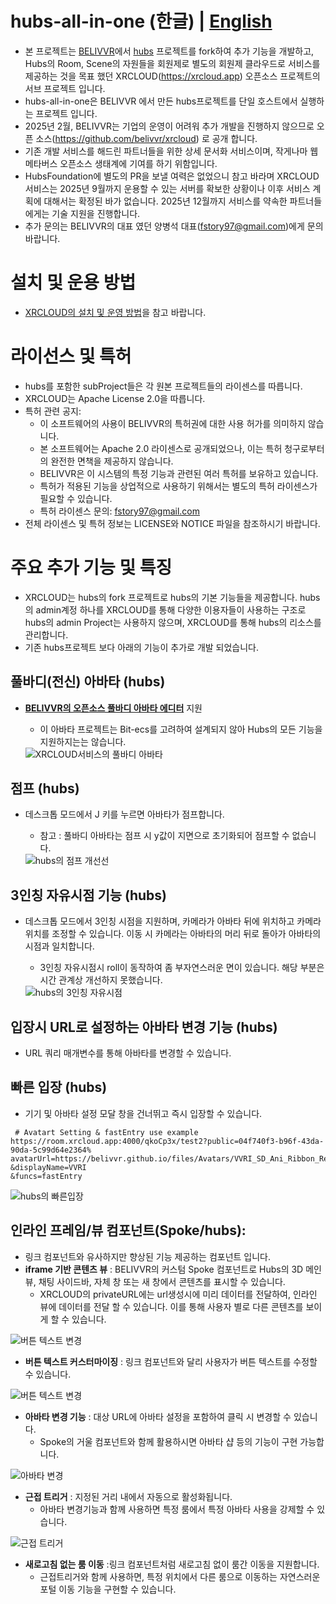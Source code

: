 # hubs-all-in-one (한글) | [English](./README.md)
 * 본 프로젝트는 [BELIVVR](https://belivvr.com)에서 [hubs](https://github.com/Hubs-Foundation) 프로젝트를 fork하여 추가 기능을 개발하고, Hubs의 Room, Scene의 자원들을 회원제로 별도의 회원제 클라우드로 서비스를 제공하는 것을 목표 했던 XRCLOUD(https://xrcloud.app) 오픈소스 프로젝트의 서브 프로젝트 입니다.
 * hubs-all-in-one은 BELIVVR 에서 만든 hubs프로젝트를 단일 호스트에서 실행하는 프로젝트 입니다.
 * 2025년 2월, BELIVVR는 기업의 운영이 어려워 추가 개발을 진행하지 않으므로 오픈 소스(https://github.com/belivvr/xrcloud) 로 공개 합니다.
 * 기존 개발 서비스를 해드린 파트너들을 위한 상세 문서화 서비스이며, 작게나마 웹 메타버스 오픈소스 생태계에 기여를 하기 위함입니다.
 * HubsFoundation에 별도의 PR을 보낼 여력은 없었으니 참고 바라며 XRCLOUD 서비스는 2025년 9월까지 운용할 수 있는 서버를 확보한 상황이나 이후 서비스 계획에 대해서는 확정된 바가 없습니다. 2025년 12월까지 서비스를 약속한 파트너들에게는 기술 지원을 진행합니다.
 * 추가 문의는 BELIVVR의 대표 였던 양병석 대표(fstory97@gmail.com)에게 문의 바랍니다.
 
# 설치 및 운용 방법 
 * [XRCLOUD의 설치 및 운영 방법](https://github.com/belivvr/xrcloud/blob/main/docs/installation_guide_ko.md)을 참고 바랍니다.

# 라이선스 및 특허
* hubs를 포함한 subProject들은 각 원본 프로젝트들의 라이센스를 따릅니다.
* XRCLOUD는 Apache License 2.0을 따릅니다.
* 특허 관련 공지:
  - 이 소프트웨어의 사용이 BELIVVR의 특허권에 대한 사용 허가를 의미하지 않습니다.
  - 본 소프트웨어는 Apache 2.0 라이센스로 공개되었으나, 이는 특허 청구로부터의 완전한 면책을 제공하지 않습니다.
  - BELIVVR은 이 시스템의 특정 기능과 관련된 여러 특허를 보유하고 있습니다.
  - 특허가 적용된 기능을 상업적으로 사용하기 위해서는 별도의 특허 라이센스가 필요할 수 있습니다.
  - 특허 라이센스 문의: fstory97@gmail.com
* 전체 라이센스 및 특허 정보는 LICENSE와 NOTICE 파일을 참조하시기 바랍니다.

# 주요 추가 기능 및 특징
 * XRCLOUD는 hubs의 fork 프로젝트로 hubs의 기본 기능들을 제공합니다. hubs의 admin계정 하나를 XRCLOUD를 통해 다양한 이용자들이 사용하는 구조로 hubs의 admin Project는 사용하지 않으며, XRCLOUD를 통해 hubs의 리소스를 관리합니다.
 * 기존 hubs프로젝트 보다 아래의 기능이 추가로 개발 되었습니다.

 ## 풀바디(전신) 아바타 (hubs)
  * **[BELIVVR의 오픈소스 풀바디 아바타 에디터](https://github.com/belivvr/xrcloud-avatar-editor)**  지원
    * 이 아바타 프로젝트는 Bit-ecs를 고려하여 설계되지 않아 Hubs의 모든 기능을 지원하지는는 않습니다.

     <img src="./docs/images/xrcloud_fullbody.png" alt="XRCLOUD서비스의 풀바디 아바타">

  ## 점프 (hubs)
  * 데스크톱 모드에서 J 키를 누르면 아바타가 점프합니다.
     * 참고 : 풀바디 아바타는 점프 시 y값이 지면으로 초기화되어 점프할 수 없습니다.
   
     <img src="./docs/images/hubs_jump.png" alt="hubs의 점프 개선선">
 
  ## 3인칭 자유시점 기능 (hubs)
  * 데스크톱 모드에서 3인칭 시점을 지원하며, 카메라가 아바타 뒤에 위치하고 카메라 위치를 조정할 수 있습니다. 이동 시 카메라는 아바타의 머리 뒤로 돌아가 아바타의 시점과 일치합니다. 
     * 3인칭 자유시점시 roll이 동작하여 좀 부자연스러운 면이 있습니다. 해당 부분은 시간 관계상 개선하지 못했습니다.
 
     <img src="./docs/images/hubs_third_view.png" alt="hubs의 3인칭 자유시점">

  ## 입장시 URL로 설정하는 아바타 변경 기능 (hubs) 
  *  URL 쿼리 매개변수를 통해 아바타를 변경할 수 있습니다.

  ##  빠른 입장 (hubs)
   *  기기 및 아바타 설정 모달 창을 건너뛰고 즉시 입장할 수 있습니다.
  ```
   # Avatart Setting & fastEntry use example
https://room.xrcloud.app:4000/qkoCp3x/test2?public=04f740f3-b96f-43da-90da-5c99d64e2364%
avatarUrl=https://belivvr.github.io/files/Avatars/VVRI_SD_Ani_Ribbon_ReAnimaion_04.glb&
&displayName=VVRI
&funcs=fastEntry
  ```

  <img src="./docs/images/hubs_fastEntry.png" alt="hubs의 빠른입장">

  ## 인라인 프레임/뷰 컴포넌트(Spoke/hubs): 
   * 링크 컴포넌트와 유사하지만 향상된 기능 제공하는 컴포넌트 입니다.
   * **iframe 기반 콘텐츠 뷰** : BELIVVR의 커스텀 Spoke 컴포넌트로 Hubs의 3D 메인 뷰, 채팅 사이드바, 자체 창 또는 새 창에서 콘텐츠를 표시할 수 있습니다.
      * XRCLOUD의 privateURL에는 url생성시에 미리 데이터를 전달하여, 인라인 뷰에 데이터를 전달 할 수 있습니다. 이를 통해 사용자 별로 다른 콘텐츠를 보이게 할 수 있습니다.      

  <img src="./docs/images/hubs_inlineFrame_sideView.png" alt="버튼 텍스트 변경"> 

   * **버튼 텍스트 커스터마이징** : 링크 컴포넌트와 달리 사용자가 버튼 텍스트를 수정할 수 있습니다.
    
  <img src="./docs/images/spoke_inline_view_button_text.png" alt="버튼 텍스트 변경">     
   
   * **아바타 변경 기능** : 대상 URL에 아바타 설정을 포함하여 클릭 시 변경할 수 있습니다.
      * Spoke의 거울 컴포넌트와 함께 활용하시면 아바타 샵 등의 기능이 구현 가능합니다.
    
  <img src="./docs/images/spoke_inline_view_avatar.png" alt="아바타 변경">     
   
   * **근접 트리거** : 지정된 거리 내에서 자동으로 활성화됩니다.      
      * 아바타 변경기능과 함께 사용하면 특정 룸에서 특정 아바타 사용을 강제할 수 있습니다.
  
  <img src="./docs/images/spoke_inline_view_trigger_distance.png" alt="근접 트리거">     

   * **새로고침 없는 룸 이동** :링크 컴포넌트처럼 새로고침 없이 룸간 이동을 지원합니다.
      * 근접트리거와 함께 사용하면, 특정 위치에서 다른 룸으로 이동하는 자연스러운 포털 이동 기능을 구현할 수 있습니다.